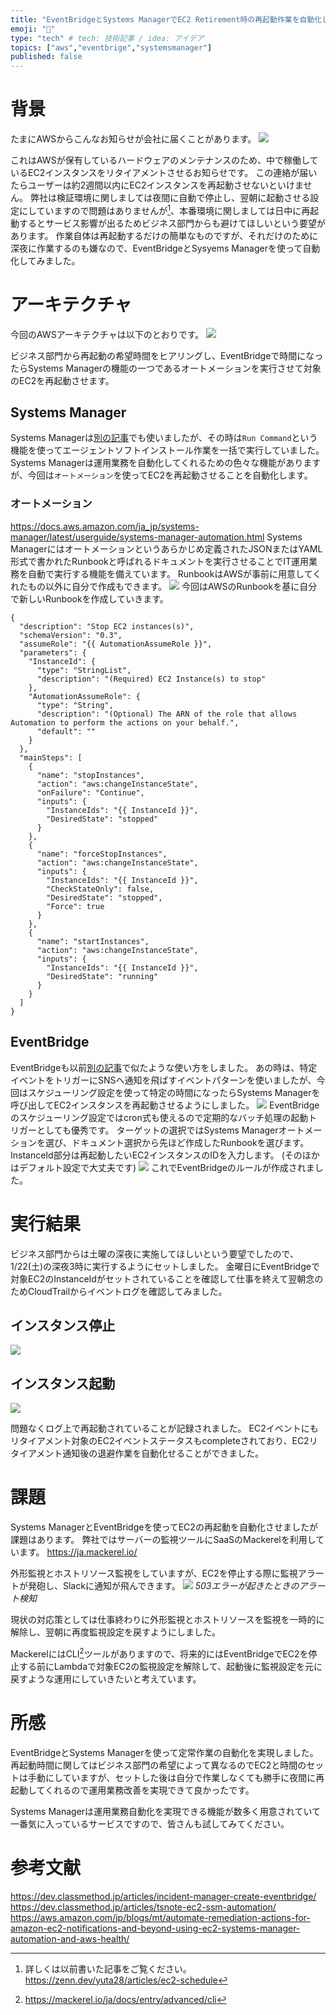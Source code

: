 ```yaml
---
title: "EventBridgeとSystems ManagerでEC2 Retirement時の再起動作業を自動化してみた"
emoji: "🐁"
type: "tech" # tech: 技術記事 / idea: アイデア
topics: ["aws","eventbrige","systemsmanager"]
published: false
---
```

# 背景
たまにAWSからこんなお知らせが会社に届くことがあります。
![](/images/eventbridge-ssm-ec2retirement/image1.jpg)

これはAWSが保有しているハードウェアのメンテナンスのため、中で稼働しているEC2インスタンスをリタイアメントさせるお知らせです。
この連絡が届いたらユーザーは約2週間以内にEC2インスタンスを再起動させないといけません。
弊社は検証環境に関しましては夜間に自動で停止し、翌朝に起動させる設定にしていますので問題はありませんが[^1]、本番環境に関しましては日中に再起動するとサービス影響が出るためビジネス部門からも避けてほしいという要望があります。
作業自体は再起動するだけの簡単なものですが、それだけのために深夜に作業するのも嫌なので、EventBridgeとSysyems Managerを使って自動化してみました。
[^1]: 詳しくは以前書いた記事をご覧ください。https://zenn.dev/yuta28/articles/ec2-schedule

# アーキテクチャ
今回のAWSアーキテクチャは以下のとおりです。
![](/images/eventbridge-ssm-ec2retirement/image2.png)

ビジネス部門から再起動の希望時間をヒアリングし、EventBridgeで時間になったらSystems Managerの機能の一つであるオートメーションを実行させて対象のEC2を再起動させます。

## Systems Manager
Systems Managerは[別の記事](https://zenn.dev/yuta28/articles/ssm-cloudwatch-get)でも使いましたが、その時は`Run Command`という機能を使ってエージェントソフトインストール作業を一括で実行していました。
Systems Managerは運用業務を自動化してくれるための色々な機能がありますが、今回は`オートメーション`を使ってEC2を再起動させることを自動化します。
### オートメーション
https://docs.aws.amazon.com/ja_jp/systems-manager/latest/userguide/systems-manager-automation.html
Systems Managerにはオートメーションというあらかじめ定義されたJSONまたはYAML形式で書かれたRunbookと呼ばれるドキュメントを実行させることでIT運用業務を自動で実行する機能を備えています。
RunbookはAWSが事前に用意してくれたもの以外に自分で作成もできます。
![](/images/eventbridge-ssm-ec2retirement/image4.png)
今回はAWSのRunbookを基に自分で新しいRunbookを作成していきます。

```json:EC2Retirement
{
  "description": "Stop EC2 instances(s)",
  "schemaVersion": "0.3",
  "assumeRole": "{{ AutomationAssumeRole }}",
  "parameters": {
    "InstanceId": {
      "type": "StringList",
      "description": "(Required) EC2 Instance(s) to stop"
    },
    "AutomationAssumeRole": {
      "type": "String",
      "description": "(Optional) The ARN of the role that allows Automation to perform the actions on your behalf.",
      "default": ""
    }
  },
  "mainSteps": [
    {
      "name": "stopInstances",
      "action": "aws:changeInstanceState",
      "onFailure": "Continue",
      "inputs": {
        "InstanceIds": "{{ InstanceId }}",
        "DesiredState": "stopped"
      }
    },
    {
      "name": "forceStopInstances",
      "action": "aws:changeInstanceState",
      "inputs": {
        "InstanceIds": "{{ InstanceId }}",
        "CheckStateOnly": false,
        "DesiredState": "stopped",
        "Force": true
      }
    },
    {
      "name": "startInstances",
      "action": "aws:changeInstanceState",
      "inputs": {
        "InstanceIds": "{{ InstanceId }}",
        "DesiredState": "running"
      }
    }
  ]
}
```

## EventBridge
EventBridgeも以前[別の記事](https://zenn.dev/yuta28/articles/eventbridge-slack)で似たような使い方をしました。
あの時は、特定イベントをトリガーにSNSへ通知を飛ばすイベントパターンを使いましたが、今回はスケジューリング設定を使って特定の時間になったらSystems Managerを呼び出してEC2インスタンスを再起動させるようにしました。
![](/images/eventbridge-ssm-ec2retirement/image3.png)
EventBridgeのスケジューリング設定ではcron式も使えるので定期的なバッチ処理の起動トリガーとしても優秀です。
ターゲットの選択ではSystems Managerオートメーションを選び、ドキュメント選択から先ほど作成したRunbookを選びます。
InstanceId部分は再起動したいEC2インスタンスのIDを入力します。
(そのほかはデフォルト設定で大丈夫です)
![](/images/eventbridge-ssm-ec2retirement/image5.png)
これでEventBridgeのルールが作成されました。

# 実行結果
ビジネス部門からは土曜の深夜に実施してほしいという要望でしたので、1/22(土)の深夜3時に実行するようにセットしました。
金曜日にEventBridgeで対象EC2のInstanceIdがセットされていることを確認して仕事を終えて翌朝念のためCloudTrailからイベントログを確認してみました。
## インスタンス停止
![](/images/eventbridge-ssm-ec2retirement/image6.png)
## インスタンス起動
![](/images/eventbridge-ssm-ec2retirement/image7.png)

問題なくログ上で再起動されていることが記録されました。
EC2イベントにもリタイアメント対象のEC2イベントステータスもcompleteされており、EC2リタイアメント通知後の退避作業を自動化せることができました。

# 課題
Systems ManagerとEventBridgeを使ってEC2の再起動を自動化させましたが課題はあります。
弊社ではサーバーの監視ツールにSaaSのMackerelを利用しています。
https://ja.mackerel.io/

外形監視とホストリソース監視をしていますが、EC2を停止する際に監視アラートが発砲し、Slackに通知が飛んできます。
![](/images/eventbridge-ssm-ec2retirement/image8.png)
*503エラーが起きたときのアラート検知*

現状の対応策としては仕事終わりに外形監視とホストリソースを監視を一時的に解除し、翌朝に再度監視設定を戻すようにしました。

MackerelにはCLI[^2]ツールがありますので、将来的にはEventBridgeでEC2を停止する前にLambdaで対象EC2の監視設定を解除して、起動後に監視設定を元に戻すような運用にしていきたいと考えています。
[^2]: https://mackerel.io/ja/docs/entry/advanced/cli

# 所感
EventBridgeとSystems Managerを使って定常作業の自動化を実現しました。
再起動時間に関してはビジネス部門の希望によって異なるのでEC2と時間のセットは手動にしていますが、セットした後は自分で作業しなくても勝手に夜間に再起動してくれるので運用業務改善を実現できて良かったです。

Systems Managerは運用業務自動化を実現できる機能が数多く用意されていて一番気に入っているサービスですので、皆さんも試してみてください。

# 参考文献
https://dev.classmethod.jp/articles/incident-manager-create-eventbridge/
https://dev.classmethod.jp/articles/tsnote-ec2-ssm-automation/
https://aws.amazon.com/jp/blogs/mt/automate-remediation-actions-for-amazon-ec2-notifications-and-beyond-using-ec2-systems-manager-automation-and-aws-health/